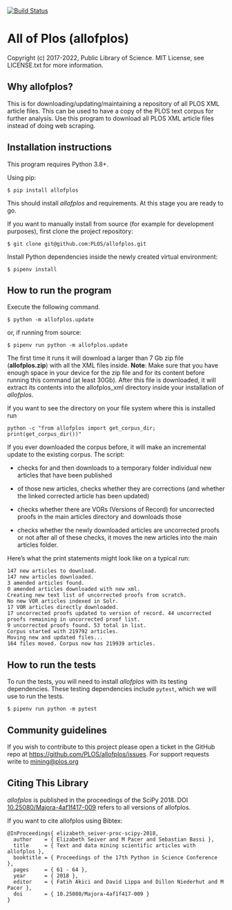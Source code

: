 [![Build Status](https://api.travis-ci.org/PLOS/allofplos.svg?branch=master)](https://travis-ci.org/PLOS/allofplos)

# All of Plos (allofplos)

Copyright (c) 2017-2022, Public Library of Science. MIT License, see
LICENSE.txt for more information.

## Why allofplos?

This is for downloading/updating/maintaining a repository of all PLOS
XML article files. This can be used to have a copy of the PLOS text
corpus for further analysis. Use this program to download all PLOS XML
article files instead of doing web scraping.

## Installation instructions

This program requires Python 3.8+.

Using pip:

`$ pip install allofplos`

This should install *allofplos* and requirements. At this stage you are
ready to go.

If you want to manually install from source (for example for development
purposes), first clone the project repository:

`$ git clone git@github.com:PLOS/allofplos.git`

Install Python dependencies inside the newly created virtual
environment:

`$ pipenv install`

## How to run the program

Execute the following command.

`$ python -m allofplos.update`

or, if running from source:

`$ pipenv run python -m allofplos.update`

The first time it runs it will download a larger than 7 Gb zip file
(**allofplos.zip**) with all the XML files inside. **Note**: Make sure
that you have enough space in your device for the zip file and for its
content before running this command (at least 30Gb). After this file
is downloaded, it will extract its contents into the allofplos_xml
directory inside your installation of *allofplos*.

If you want to see the directory on your file system where this is
installed run

`python -c "from allofplos import get_corpus_dir; print(get_corpus_dir())"`

If you ever downloaded the corpus before, it will make an incremental
update to the existing corpus. The script:

-   checks for and then downloads to a temporary folder individual new
    articles that have been published

-   of those new articles, checks whether they are corrections (and
    whether the linked corrected article has been updated)

-   checks whether there are VORs (Versions of Record) for uncorrected
    proofs in the main articles directory and downloads those

-   checks whether the newly downloaded articles are uncorrected
    proofs or not after all of these checks, it moves the new articles
    into the main articles folder.

Here’s what the print statements might look like on a typical run:

```
147 new articles to download.
147 new articles downloaded.
3 amended articles found.
0 amended articles downloaded with new xml.
Creating new text list of uncorrected proofs from scratch.
No new VOR articles indexed in Solr.
17 VOR articles directly downloaded.
17 uncorrected proofs updated to version of record. 44 uncorrected proofs remaining in uncorrected proof list.
9 uncorrected proofs found. 53 total in list.
Corpus started with 219792 articles.
Moving new and updated files...
164 files moved. Corpus now has 219939 articles.
```

## How to run the tests

To run the tests, you will need to install *allofplos* with its testing
dependencies. These testing dependencies include `pytest`, which we will
use to run the tests.

`$ pipenv run python -m pytest`

## Community guidelines

If you wish to contribute to this project please open a ticket in the
GitHub repo at <https://github.com/PLOS/allofplos/issues>. For support
requests write to <mining@plos.org>

## Citing This Library

*allofplos* is published in the proceedings of the SciPy 2018. DOI
[10.25080/Majora-4af1f417-009](https://doi.org/10.25080/Majora-4af1f417-009)
refers to all versions of allofplos.

If you want to cite allofplos using Bibtex:

    @InProceedings{ elizabeth_seiver-proc-scipy-2018,
      author    = { Elizabeth Seiver and M Pacer and Sebastian Bassi },
      title     = { Text and data mining scientific articles with allofplos },
      booktitle = { Proceedings of the 17th Python in Science Conference },
      pages     = { 61 - 64 },
      year      = { 2018 },
      editor    = { Fatih Akici and David Lippa and Dillon Niederhut and M Pacer },
      doi       = { 10.25080/Majora-4af1f417-009 }
    }
